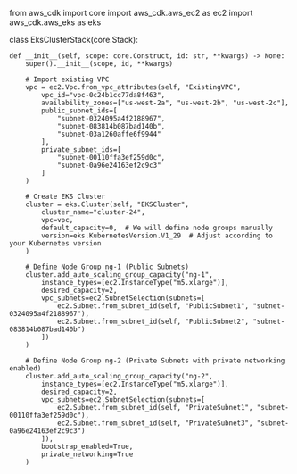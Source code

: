 from aws_cdk import core
import aws_cdk.aws_ec2 as ec2
import aws_cdk.aws_eks as eks

class EksClusterStack(core.Stack):

    def __init__(self, scope: core.Construct, id: str, **kwargs) -> None:
        super().__init__(scope, id, **kwargs)

        # Import existing VPC
        vpc = ec2.Vpc.from_vpc_attributes(self, "ExistingVPC",
            vpc_id="vpc-0c24b1cc77da8f463",
            availability_zones=["us-west-2a", "us-west-2b", "us-west-2c"],
            public_subnet_ids=[
                "subnet-0324095a4f2188967",
                "subnet-083814b087bad140b",
                "subnet-03a1260affe6f9944"
            ],
            private_subnet_ids=[
                "subnet-00110ffa3ef259d0c",
                "subnet-0a96e24163ef2c9c3"
            ]
        )

        # Create EKS Cluster
        cluster = eks.Cluster(self, "EKSCluster",
            cluster_name="cluster-24",
            vpc=vpc,
            default_capacity=0,  # We will define node groups manually
            version=eks.KubernetesVersion.V1_29  # Adjust according to your Kubernetes version
        )

        # Define Node Group ng-1 (Public Subnets)
        cluster.add_auto_scaling_group_capacity("ng-1",
            instance_types=[ec2.InstanceType("m5.xlarge")],
            desired_capacity=2,
            vpc_subnets=ec2.SubnetSelection(subnets=[
                ec2.Subnet.from_subnet_id(self, "PublicSubnet1", "subnet-0324095a4f2188967"),
                ec2.Subnet.from_subnet_id(self, "PublicSubnet2", "subnet-083814b087bad140b")
            ])
        )

        # Define Node Group ng-2 (Private Subnets with private networking enabled)
        cluster.add_auto_scaling_group_capacity("ng-2",
            instance_types=[ec2.InstanceType("m5.xlarge")],
            desired_capacity=2,
            vpc_subnets=ec2.SubnetSelection(subnets=[
                ec2.Subnet.from_subnet_id(self, "PrivateSubnet1", "subnet-00110ffa3ef259d0c"),
                ec2.Subnet.from_subnet_id(self, "PrivateSubnet3", "subnet-0a96e24163ef2c9c3")
            ]),
            bootstrap_enabled=True,
            private_networking=True
        )
